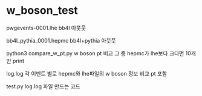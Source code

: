 # w_boson_test

pwgevents-0001.lhe
bb4l 아풋웃

bb4l_pythia_0001.hepmc
bb4l+pythia 아웃풋

python3 compare_w_pt.py
w boson pt 비교 그 중 hepmc가 lhe보다 크다면 10개만 print

log.log
각 이벤트 별로 hepmc와 lhe파일의 w boson 정보 비교 pt 포함

test.py 
log.log 파일 만드는 코드




